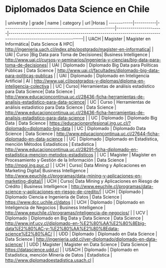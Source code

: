 # Diplomados Data Science en Chile

| university | grade     | name                                                   | category              | url                                                                                                               |Horas
| ------------|-----------|--------------------------------------------------------|-----------------------|-------------------------------------------------------------------------------------------------------------------|
| UACH      | Magister  | Magíster en Informática| Data Science & HPC| http://ingenieria.uach.cl/index.php/postgrado/magister-en-informatica|
| UAI        | Curso     |Big Data para Toma de Decisiones| Business Intelligence | http://www.uai.cl/cursos-y-seminarios/ingenieria-y-ciencias/big-data-para-toma-de-decisiones|
| UAI        | Diplomado | Diplomado Big Data para Políticas Públicas             | Data Science          | http://www.uai.cl/facultades/diplomado-big-data-para-politicas-publicas                                           |
| UAI        | Diplomado | Diplomado en Inteligencia Artificial                   | AI                    | http://www.uai.cl/postgrados-y-diplomas/diploma-en-inteligencia-colectiva |
| UC         | Curso| Herramientas de análisis estadístico para Data Science| Data Science          | http://www.educacioncontinua.uc.cl/28436-ficha-herramientas-de-analisis-estadistico-para-data-science|
| UC         | Curso     | Herramientas de análisis estadístico para Data Science | Data Science   | http://www.educacioncontinua.uc.cl/28436-ficha-herramientas-de-analisis-estadistico-para-data-science |
| UC         | Diplomado | Diplomado Big Data                                     | Data Science          | https://educacionprofesional.ing.uc.cl/?diplomado=diplomado-big-data                                              |
| UC         | Diplomado | Diplomado Data Science                                 | Data Science          | http://www.educacioncontinua.uc.cl/27644-ficha-diplomado-en-data-science                                          |
| UC         | Diplomado | Diplomado en Estadística, mención Métodos Estadísticos | Estadistica           | http://www.educacioncontinua.uc.cl/28291-ficha-diplomado-en-estadistica-mencion-metodos-estadisticos              |
| UC         | Magister  | Magíster en Procesamiento y Gestión de la Información  | Data Science          | http://mpgi.ing.puc.cl                                                                                            |
| UCH        | Curso| Data Mining y Aplicaciones en Marketing Digital| Business Intelligence | http://www.eeuchile.cl/programas/data-mining-y-aplicaciones-en-marketing-digital/|
| UCH        | Curso| Data Mining y Aplicaciones en Riesgo de Crédito             | Business Intelligence | http://www.eeuchile.cl/programas/data-science-y-aplicaciones-en-riesgo-de-credito/|
| UCH        | Diplomado | Diplomado Ciencia e Ingenieria de Datos                | Data Science          | https://www.dcc.uchile.cl/datos                                                                                   |
| UCH        | Diplomado | Diplomado en Inteligencia de Negocios                  | Business Intelligence | http://www.eeuchile.cl/programas/inteligencia-de-negocios/                         |
| UCV        | Diplomado | Diplomado en Big Data y Data Science                   | Data Science          | http://www.inf.ucv.cl/diplomado-en-%E2%80%AA%E2%80%8Ebig-data%E2%80%AC-y-%E2%80%AA%E2%80%8Edata-science%E2%80%AC/ |
| UDD        | Diplomado | Diplomado en Data Science                              | Data Science          | http://ingenieria.udd.cl/ver-diplomado/diplomado-en-data-science/                                                 |
| UDD        | Magister  | Magister en Data Science                               | Data Science          | https://datascience.udd.cl                                                                                        |
| USACH      | Diplomado | Diplomado en Estadistica, mención Minería de Datos     | Estadistica           | http://www.diplomadoestadistica.usach.cl                                                                          |

